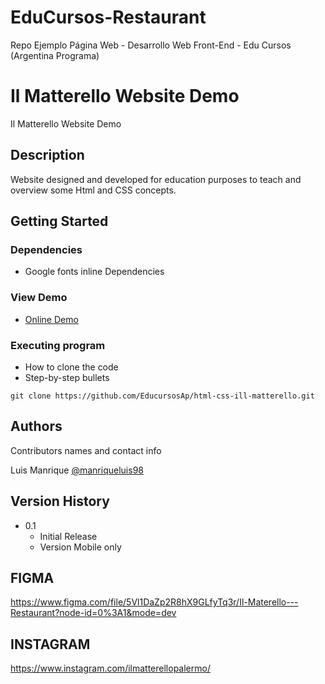 # EduCursos-Restaurant
Repo Ejemplo Página Web - Desarrollo Web Front-End - Edu Cursos (Argentina Programa) 

# Il Matterello Website Demo

Il Matterello Website Demo

## Description

Website designed and developed for education purposes to teach and overview some Html and CSS concepts.

## Getting Started

### Dependencies

* Google fonts inline Dependencies

### View Demo

* [Online Demo](https://ilmatterello.web.app/)

### Executing program

* How to clone the code
* Step-by-step bullets
```
git clone https://github.com/EducursosAp/html-css-ill-matterello.git
```

## Authors

Contributors names and contact info

Luis Manrique
[@manriqueluis98](https://www.linkedin.com/in/luis-manrique-julca-1a0a02175)

## Version History

* 0.1
    * Initial Release
    * Version Mobile only


## FIGMA
https://www.figma.com/file/5Vl1DaZp2R8hX9GLfyTq3r/Il-Materello---Restaurant?node-id=0%3A1&mode=dev


## INSTAGRAM 
https://www.instagram.com/ilmatterellopalermo/